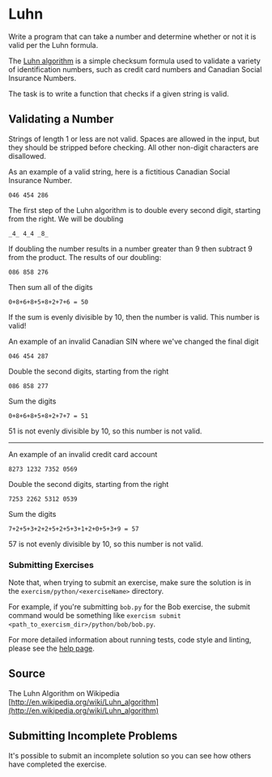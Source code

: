 # Luhn

Write a program that can take a number and determine whether or not it is valid per the Luhn formula.

The [Luhn algorithm](https://en.wikipedia.org/wiki/Luhn_algorithm) is
a simple checksum formula used to validate a variety of identification
numbers, such as credit card numbers and Canadian Social Insurance
Numbers.

The task is to write a function that checks if a given string is valid.

Validating a Number
------
Strings of length 1 or less are not valid. Spaces are allowed in the input,
but they should be stripped before checking. All other non-digit characters
are disallowed.

As an example of a valid string, here is a fictitious Canadian Social Insurance
Number.

```
046 454 286
```

The first step of the Luhn algorithm is to double every second digit,
starting from the right. We will be doubling

```
_4_ 4_4 _8_
```

If doubling the number results in a number greater than 9 then subtract 9
from the product. The results of our doubling:

```
086 858 276
```

Then sum all of the digits

```
0+8+6+8+5+8+2+7+6 = 50
```

If the sum is evenly divisible by 10, then the number is valid. This number is valid!

An example of an invalid Canadian SIN where we've changed the final digit

```
046 454 287
```

Double the second digits, starting from the right

```
086 858 277
```

Sum the digits

```
0+8+6+8+5+8+2+7+7 = 51
```

51 is not evenly divisible by 10, so this number is not valid.

----

An example of an invalid credit card account

```
8273 1232 7352 0569
```

Double the second digits, starting from the right

```
7253 2262 5312 0539
```

Sum the digits

```
7+2+5+3+2+2+5+2+5+3+1+2+0+5+3+9 = 57
```

57 is not evenly divisible by 10, so this number is not valid.

### Submitting Exercises

Note that, when trying to submit an exercise, make sure the solution is in the `exercism/python/<exerciseName>` directory.

For example, if you're submitting `bob.py` for the Bob exercise, the submit command would be something like `exercism submit <path_to_exercism_dir>/python/bob/bob.py`.


For more detailed information about running tests, code style and linting,
please see the [help page](http://exercism.io/languages/python).

## Source

The Luhn Algorithm on Wikipedia [http://en.wikipedia.org/wiki/Luhn_algorithm](http://en.wikipedia.org/wiki/Luhn_algorithm)

## Submitting Incomplete Problems
It's possible to submit an incomplete solution so you can see how others have completed the exercise.

